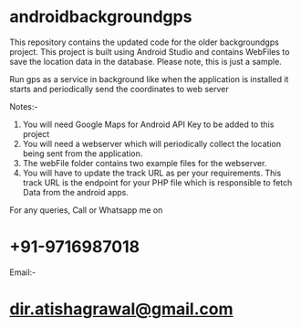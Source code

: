 # androidbackgroundgps
This repository contains the updated code for the older backgroundgps project. This project is built using Android Studio and contains WebFiles to save the location data in the database. Please note, this is just a sample.

Run gps as a service in background like when the application is installed it starts and periodically send the coordinates to web server

Notes:-
  1. You will need Google Maps for Android API Key to be added to this project
  2. You will need a webserver which will periodically collect the location being sent from the application.
  3. The webFile folder contains two example files for the webserver.
  4. You will have to update the track URL as per your requirements. This track URL is the endpoint for your PHP file which is responsible to fetch Data from the android apps.
  
For any queries, 
Call or Whatsapp me on
# +91-9716987018

Email:-
# dir.atishagrawal@gmail.com
